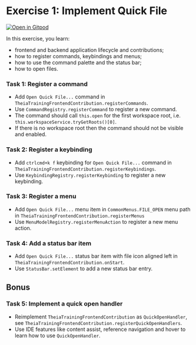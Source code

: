 # Exercise 1: Implement Quick File

[![Open in Gitpod](https://gitpod.io/button/open-in-gitpod.svg)](https://gitpod.io#https://github.com/jbicker/theia-training/tree/exercise-1)

In this exercise, you learn:
- frontend and backend application lifecycle and contributions;
- how to register commands, keybindings and menus;
- how to use the command palette and the status bar;
- how to open files.

### Task 1: Register a command
- Add `Open Quick File...` command in `TheiaTrainingFrontendContribution.registerCommands`.
- Use `CommandRegistry.registerCommand` to register a new command.
- The command should call `this.open` for the first workspace root, i.e. `this.workspaceService.tryGetRoots()[0]`.
- If there is no workspace root then the command should not be visible and enabled.

### Task 2: Register a keybinding
- Add `ctrlcmd+k f` keybinding for `Open Quick File...` command in `TheiaTrainingFrontendContribution.registerKeybindings`.
- Use `KeybindingRegistry.registerKeybinding` to register a new keybinding.

### Task 3: Register a menu
- Add `Open Quick File...` menu item in `CommonMenus.FILE_OPEN` menu path in `TheiaTrainingFrontendContribution.registerMenus`
- Use `MenuModelRegistry.registerMenuAction` to register a new menu action.

### Task 4: Add a status bar item
- Add `Open Quick File...` status bar item with file icon aligned left in `TheiaTrainingFrontendContribution.onStart`.
- Use `StatusBar.setElement` to add a new status bar entry.

## Bonus

### Task 5: Implement a quick open handler
- Reimplement `TheiaTrainingFrontendContribution` as `QuickOpenHandler`, see `TheiaTrainingFrontendContribution.registerQuickOpenHandlers`.
- Use IDE features like content assist, reference navigation and hover to learn how to use `QuickOpenHandler`.